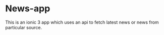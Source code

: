 # News-app
This is an ionic 3 app which uses an api to fetch latest news or news from particular source.
